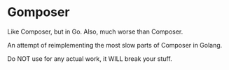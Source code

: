 # Gomposer

Like Composer, but in Go. Also, much worse than Composer.

An attempt of reimplementing the most slow parts of Composer in Golang.

Do NOT use for any actual work, it WILL break your stuff.

